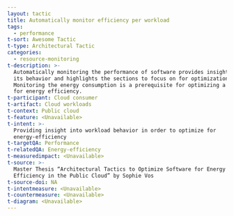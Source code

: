 ```yaml
---
layout: tactic
title: Automatically monitor efficiency per workload
tags:
  - performance
t-sort: Awesome Tactic
t-type: Architectural Tactic
categories:
  - resource-monitoring
t-description: >-
  Automatically monitoring the performance of software provides insights into
  its behavior and highlights the sections to focus on for optimization.
  Monitoring the energy consumption is a prerequisite for optimizing a workload
  for energy efficiency.
t-participant: Cloud consumer
t-artifact: Cloud workloads
t-context: Public cloud
t-feature: <Unavailable>
t-intent: >-
  Providing insight into workload behavior in order to optimize for
  energy-efficiency
t-targetQA: Performance
t-relatedQA: Energy-efficiency
t-measuredimpact: <Unavailable>
t-source: >-
  Master Thesis “Architectural Tactics to Optimize Software for Energy
  Efficiency in the Public Cloud” by Sophie Vos
t-source-doi: NA
t-intentmeasure: <Unavailable>
t-countermeasure: <Unavailable>
t-diagram: <Unavailable>
---
```


